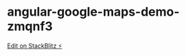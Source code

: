 # angular-google-maps-demo-zmqnf3

[Edit on StackBlitz ⚡️](https://stackblitz.com/edit/angular-google-maps-demo-zmqnf3)
